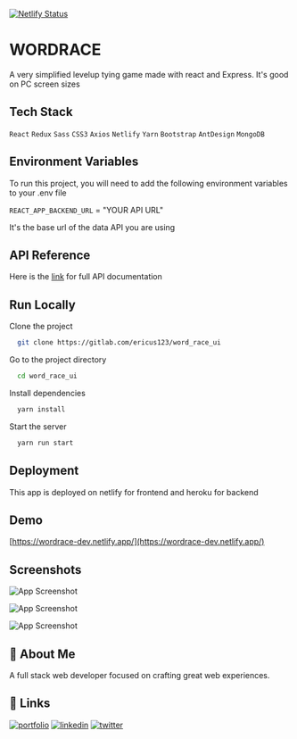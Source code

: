 [![Netlify Status](https://api.netlify.com/api/v1/badges/8341ddb4-cd1c-47e0-ae71-79d3e9c17c50/deploy-status)](https://app.netlify.com/sites/wordrace-dev/deploys)

# WORDRACE

A very simplified levelup tying game made with react and Express.
It's good on PC screen sizes

## Tech Stack

`React`
`Redux`
`Sass`
`CSS3`
`Axios`
`Netlify`
`Yarn`
`Bootstrap`
`AntDesign`
`MongoDB`

## Environment Variables

To run this project, you will need to add the following environment variables to your .env file

`REACT_APP_BACKEND_URL` = "YOUR API URL"

It's the base url of the data API you are using

## API Reference

Here is the [link](https://wordracebn.herokuapp.com/api/api-docs) for full API documentation

## Run Locally

Clone the project

```bash
  git clone https://gitlab.com/ericus123/word_race_ui
```

Go to the project directory

```bash
  cd word_race_ui
```

Install dependencies

```bash
  yarn install
```

Start the server

```bash
  yarn run start
```

## Deployment

This app is deployed on netlify for frontend and heroku for backend

## Demo

[https://wordrace-dev.netlify.app/](https://wordrace-dev.netlify.app/)

## Screenshots

![App Screenshot](https://i2.paste.pics/0312fc81b08b0c304bbff6fef9be185d.png)

![App Screenshot](https://i2.paste.pics/891eb0ac9b56c412b8b8aa5864501556.png)

![App Screenshot](https://i2.paste.pics/8b4ccc00314379a4dbda2981cdddcb64.png)

## 🚀 About Me

A full stack web developer focused on crafting great web experiences.

## 🔗 Links

[![portfolio](https://img.shields.io/badge/my_portfolio-000?style=for-the-badge&logo=ko-fi&logoColor=white)](https://www.amanieric.com/)
[![linkedin](https://img.shields.io/badge/linkedin-0A66C2?style=for-the-badge&logo=linkedin&logoColor=white)](https://www.linkedin.com/in/amani-eric/)
[![twitter](https://img.shields.io/badge/twitter-1DA1F2?style=for-the-badge&logo=twitter&logoColor=white)](https://twitter.com/amaniericus)
